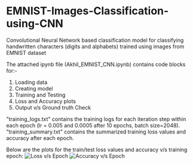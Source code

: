 # EMNIST-Images-Classification-using-CNN
Convolutional Neural Network based classification model for classifying handwritten characters (digits and alphabets) trained using images from EMNIST dataset

The attached ipynb file (Akhil_EMNIST_CNN.ipynb) contains code blocks for:-
1. Loading data
2. Creating model
3. Training and Testing
4. Loss and Accuracy plots
5. Output v/s Ground truth Check

"training_logs.txt" contains the training logs for each iteration step within each epoch (lr = 0.005 and 0.0005 after 10 epochs, batch size=2048).</br>
"training_summary.txt" contains the summarized training loss values and accuracy after each epoch.

Below are the plots for the train/test loss values and accuracy v/s training epoch:
![Loss v/s Epoch](https://github.com/[AkhilP9182]/[EMNIST-Images-Classification-using-CNN]/blob/[main]/loss.png?raw=true)
![Accuracy v/s Epoch](https://github.com/[AkhilP9182]/[EMNIST-Images-Classification-using-CNN]/blob/[main]/accuracy.png?raw=true)



